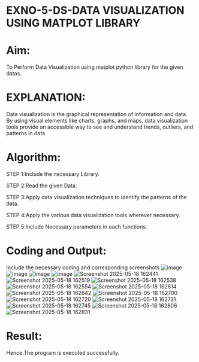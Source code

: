 # EXNO-5-DS-DATA VISUALIZATION USING MATPLOT LIBRARY

# Aim:
  To Perform Data Visualization using matplot python library for the given datas.

# EXPLANATION:
Data visualization is the graphical representation of information and data. By using visual elements like charts, graphs, and maps, data visualization tools provide an accessible way to see and understand trends, outliers, and patterns in data.

# Algorithm:
STEP 1:Include the necessary Library.

STEP 2:Read the given Data.

STEP 3:Apply data visualization techniques to identify the patterns of the data.

STEP 4:Apply the various data visualization tools wherever necessary.

STEP 5:Include Necessary parameters in each functions.

# Coding and Output:
 Include the necessary coding and corresponding screenshots
![image](https://github.com/user-attachments/assets/fcb9dc18-ed29-4d59-bb3e-d83e9162a011)
![image](https://github.com/user-attachments/assets/2d698a8f-a2e3-489f-b70b-11ca026443e7)
![image](https://github.com/user-attachments/assets/626a237e-f0b0-4532-bc7f-aedb185501c5)
![image](https://github.com/user-attachments/assets/c0025c37-d877-49f6-846d-7a21f479b72c)
![Screenshot 2025-05-18 162441](https://github.com/user-attachments/assets/9b0c8015-1e79-4a26-bc2e-8455b51cba10)
![Screenshot 2025-05-18 162519](https://github.com/user-attachments/assets/cf57e8cc-d5a3-4a4f-9456-a62598f4575f)
![Screenshot 2025-05-18 162538](https://github.com/user-attachments/assets/2c1497f4-445f-4026-8d9b-416f49412aea)
![Screenshot 2025-05-18 162554](https://github.com/user-attachments/assets/ac4d4068-699f-44b3-a356-b04cc7f8bd91)
![Screenshot 2025-05-18 162614](https://github.com/user-attachments/assets/e62785a4-4643-4008-8547-5f8c64ca40eb)
![Screenshot 2025-05-18 162642](https://github.com/user-attachments/assets/60a860df-6f13-41de-96c1-7baf3d7fb7ab)
![Screenshot 2025-05-18 162700](https://github.com/user-attachments/assets/ec46f636-1c75-46a7-b0c8-b58feace0c64)
![Screenshot 2025-05-18 162720](https://github.com/user-attachments/assets/445eb9c3-d4a3-4b66-8e82-79372114e88d)
![Screenshot 2025-05-18 162731](https://github.com/user-attachments/assets/f1f84636-5b25-4f48-884c-c1f2d997de9a)
![Screenshot 2025-05-18 162745](https://github.com/user-attachments/assets/f3d0d024-19a4-4d84-a13e-7273ab78fcd0)
![Screenshot 2025-05-18 162806](https://github.com/user-attachments/assets/1edc5ffb-80df-4783-9837-427717f9795d)
![Screenshot 2025-05-18 162831](https://github.com/user-attachments/assets/1212d00e-018d-44ce-bf28-b0e5ff6ab551)

# Result:
Hence,The program is executed successfully.
